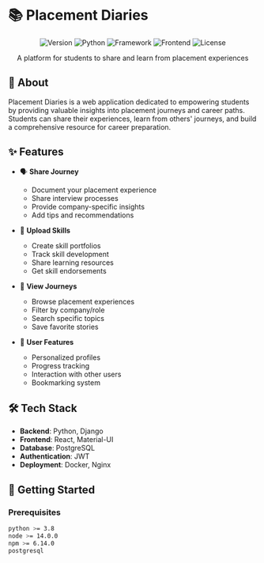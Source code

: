 # 📚 Placement Diaries

<div align="center">

![Version](https://img.shields.io/badge/version-1.0.0-blue)
![Python](https://img.shields.io/badge/Python-3.8+-green.svg)
![Framework](https://img.shields.io/badge/Framework-Django-purple.svg)
![Frontend](https://img.shields.io/badge/Frontend-React-blue.svg)
![License](https://img.shields.io/badge/license-MIT-yellow.svg)

A platform for students to share and learn from placement experiences
</div>

## 🎯 About

Placement Diaries is a web application dedicated to empowering students by providing valuable insights into placement journeys and career paths. Students can share their experiences, learn from others' journeys, and build a comprehensive resource for career preparation.

## ✨ Features

- 🗣️ **Share Journey**
  - Document your placement experience
  - Share interview processes
  - Provide company-specific insights
  - Add tips and recommendations

- 🎯 **Upload Skills**
  - Create skill portfolios
  - Track skill development
  - Share learning resources
  - Get skill endorsements

- 👥 **View Journeys**
  - Browse placement experiences
  - Filter by company/role
  - Search specific topics
  - Save favorite stories

- 👤 **User Features**
  - Personalized profiles
  - Progress tracking
  - Interaction with other users
  - Bookmarking system

## 🛠️ Tech Stack

- **Backend**: Python, Django
- **Frontend**: React, Material-UI
- **Database**: PostgreSQL
- **Authentication**: JWT
- **Deployment**: Docker, Nginx

## 🚀 Getting Started

### Prerequisites

```bash
python >= 3.8
node >= 14.0.0
npm >= 6.14.0
postgresql
